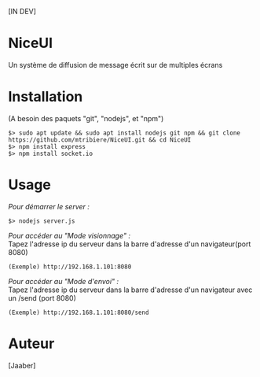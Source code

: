 [IN DEV]<br>
# NiceUI
Un système de diffusion de message écrit sur de multiples écrans

# Installation
(A besoin des paquets "git", "nodejs", et "npm")
```
$> sudo apt update && sudo apt install nodejs git npm && git clone https://github.com/mtribiere/NiceUI.git && cd NiceUI
$> npm install express
$> npm install socket.io
```

# Usage 
<i>Pour démarrer le server : </i>
```
$> nodejs server.js
```
<i>Pour accéder au "Mode visionnage" : </i><br>
Tapez l'adresse ip du serveur dans la barre d'adresse d'un navigateur(port 8080)<br>

```
(Exemple) http://192.168.1.101:8080
```

<i>Pour accéder au "Mode d'envoi" : </i><br>
Tapez l'adresse ip du serveur dans la barre d'adresse d'un navigateur avec un /send (port 8080)<br>

```
(Exemple) http://192.168.1.101:8080/send
```

# Auteur
[Jaaber]
